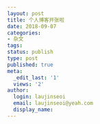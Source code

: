 ```yaml
---
layout: post
title: 个人博客开张啦
date: 2018-09-07
categories:
- 杂文
tags: 
status: publish
type: post
published: true
meta:
  _edit_last: '1'
  views: '2'
author:
  login: laujinseoi
  email: laujinseoi@yeah.com
  display_name: 
---
```


